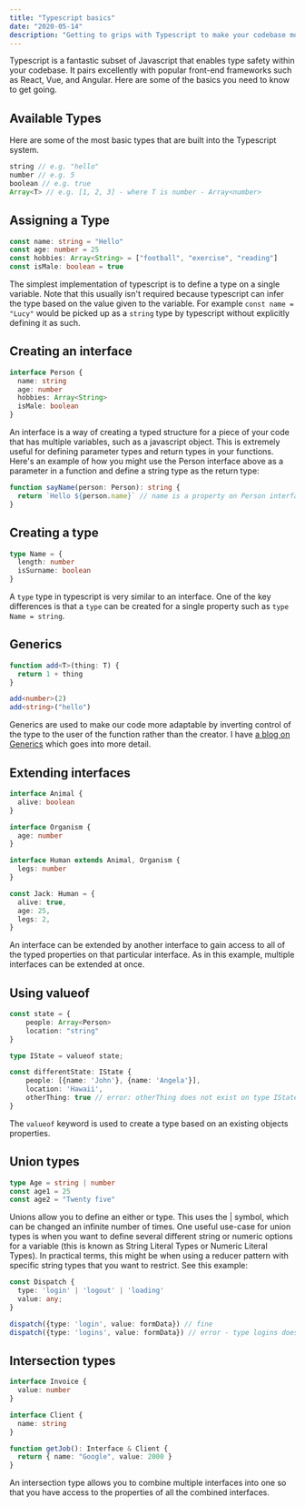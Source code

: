 ```yaml
---
title: "Typescript basics"
date: "2020-05-14"
description: "Getting to grips with Typescript to make your codebase more robust and easier to maintain."
---
```


Typescript is a fantastic subset of Javascript that enables type safety within your codebase. It pairs excellently with popular front-end frameworks such as React, Vue, and Angular. Here are some of the basics you need to know to get going.

## Available Types

Here are some of the most basic types that are built into the Typescript system.

```typescript
string // e.g. "hello"
number // e.g. 5
boolean // e.g. true
Array<T> // e.g. [1, 2, 3] - where T is number - Array<number>
```

## Assigning a Type

```typescript
const name: string = "Hello"
const age: number = 25
const hobbies: Array<String> = ["football", "exercise", "reading"]
const isMale: boolean = true
```

The simplest implementation of typescript is to define a type on a single variable. Note that this usually isn't required because typescript can infer the type based on the value given to the variable. For example `const name = "Lucy"` would be picked up as a `string` type by typescript without explicitly defining it as such.

## Creating an interface

```typescript
interface Person {
  name: string
  age: number
  hobbies: Array<String>
  isMale: boolean
}
```

An interface is a way of creating a typed structure for a piece of your code that has multiple variables, such as a javascript object. This is extremely useful for defining parameter types and return types in your functions. Here's an example of how you might use the Person interface above as a parameter in a function and define a string type as the return type:

```typescript
function sayName(person: Person): string {
  return `Hello ${person.name}` // name is a property on Person interface so this is fine
}
```

## Creating a type

```typescript
type Name = {
  length: number
  isSurname: boolean
}
```

A `type` type in typescript is very similar to an interface. One of the key differences is that a `type` can be created for a single property such as `type Name = string`.

## Generics

```typescript
function add<T>(thing: T) {
  return 1 + thing
}

add<number>(2)
add<string>("hello")
```

Generics are used to make our code more adaptable by inverting control of the type to the user of the function rather than the creator. I have <a class="link" href="/blogs/typescript-generics/">a blog on Generics</a> which goes into more detail.

## Extending interfaces

```typescript
interface Animal {
  alive: boolean
}

interface Organism {
  age: number
}

interface Human extends Animal, Organism {
  legs: number
}

const Jack: Human = {
  alive: true,
  age: 25,
  legs: 2,
}
```

An interface can be extended by another interface to gain access to all of the typed properties on that particular interface. As in this example, multiple interfaces can be extended at once.

## Using valueof

```typescript
const state = {
    people: Array<Person>
    location: "string"
}

type IState = valueof state;

const differentState: IState {
    people: [{name: 'John'}, {name: 'Angela'}],
    location: 'Hawaii',
    otherThing: true // error: otherThing does not exist on type IState
}
```

The `valueof` keyword is used to create a type based on an existing objects properties.

## Union types

```typescript
type Age = string | number
const age1 = 25
const age2 = "Twenty five"
```

Unions allow you to define an either or type. This uses the | symbol, which can be changed an infinite number of times. One useful use-case for union types is when you want to define several different string or numeric options for a variable (this is known as String Literal Types or Numeric Literal Types). In practical terms, this might be when using a reducer pattern with specific string types that you want to restrict. See this example:

```typescript
const Dispatch {
  type: 'login' | 'logout' | 'loading'
  value: any;
}

dispatch({type: 'login', value: formData}) // fine
dispatch({type: 'logins', value: formData}) // error - type logins does not exist on Dispatch

```

## Intersection types

```typescript
interface Invoice {
  value: number
}

interface Client {
  name: string
}

function getJob(): Interface & Client {
  return { name: "Google", value: 2000 }
}
```

An intersection type allows you to combine multiple interfaces into one so that you have access to the properties of all the combined interfaces.

